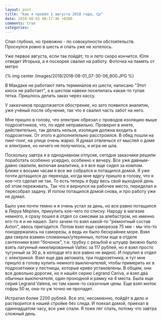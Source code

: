 ```yaml
---
layout: post
title: "Как я провёл 1 августа 2018 года, Ср"
date: 2018-08-01 08:17:46 +0300
comments: true
categories: 
---
```

Спал глубоко, но тревожно - по совокупности обстоятельств. Проснулся ровно в шесть и спать уже не хотелось.

Уже первое августа, если так пойдёт, то и лето скоро кончится. Юля отведет Игорька, а я поскорее свалил на работу. Фоточка на память от метро 

{% img center /images/2018/2018-08-01_07-30-06_800.JPG %}

В Макдаке не работают пять терминалов из шести, написано "Этот киоск не работает", а в шестом навеки поселилась какая-то тупая тетка. Пришлось делать заказ через кассу.

У заказчиков продолжается обострение, но зато появился аналитик, уже учёный после обучения, так что я свалил часть забот на него. 

Мне пришло в голову, что электрик обрезал с проводов изоляцию выше подрозетников, что, по идее неправильно. Проверил в инете, действительно, так делать нельзя, изоляция должна входить в подрозетник. От этого я дополнительно расстроился. В обед пошли на пинг-понг, на улице очень жарко. Я думал отвлечься от мыслей о доме и электрике, но ничего не получилось, и игра не шла.

Поскольку завтра я в однодневном отпуске, сегодня заказчики решили поработать особенно усердно, особенно к вечеру. Все уже давным-давно свалили, включая аналитика, а я все еще сидел за компом. Ближе к восьми часам я все же собрался и потащился домой. Я уже почти дотащился до перехода, когда мне вдргу пришло в голову, что я кое-что сделал не так. То есть теперь я буду весь свой выходной день об этом переживать. Так что я вернулся на рабочее место, переделал и пересобрал задачу. И потом потащился домой снова, и про работу уже не думал.

Было уже почти темно и я очень устал за день, но все равно потащился в Леруа Мерлен, прикупить кое-чего по списку. Народу в магазие немного, я сразу пошел в отдел со смесями за алебастром, но именно его-то я и не нашел. Зато зачем-то взял какой-то "ремонтный состав Axton", авось пригодится. Потом взял еще саморезов 75 мм - мы что-то поиздержались на саморезы, а ведь их было бескрайнее море. Взял два сверла взамен сломанных/утерянных, потом еще в отделе сантехники взял "бочонок", т.е. трубку с резьбой и штуцер (можно было взять латунный никелированный Valtec за 117 рублей, но я взял просто чугунный за 30 р, в колодце его все равно не видно). И порулил в отдел с электрикой. Взял еще два автомата, три подрозетника, и тут мне пришло в голову купить немного выключателей, чтобы примерить их в подрозетники у лестницы, которые криво установлены. В общем, они все довольно дорогие, но я нашёл серию Legrand Cariva, и взял два обычных выключателя, один проходной и рамку на 4 места. Была еще серия Legrand Valena, но там какие-то сказочные цены. Еще взял моток гофры 50 м, она-то уж точно не пропадет.

Истратил более 2200 рублей. Все это, несомненно, пойдёт в дело и растворится в нашей стройке без следа. И поехал домой, приехал в одиннадцатом часу, все уже спали. Я тоже лег спать, потому что завтра сложный день. 